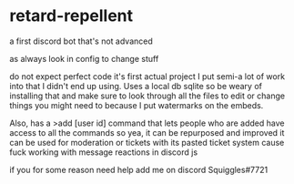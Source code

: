 # retard-repellent
 a first discord bot that's not advanced

as always look in config to change stuff

do not expect perfect code it's first actual project I put semi-a lot of work into that I didn't end up using. Uses a local db sqlite so be weary of installing that and make sure to look through all the files to edit or change things you might need to because I put watermarks on the embeds. 

Also, has a >add [user id] command that lets people who are added have access to all the commands so yea, it can be repurposed and improved it can be used for moderation or tickets with its pasted ticket system cause fuck working with message reactions in discord js

if you for some reason need help add me on discord
Squiggles#7721
